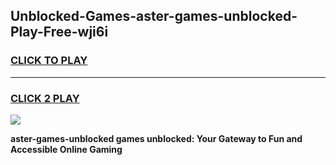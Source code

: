 
## Unblocked-Games-aster-games-unblocked-Play-Free-wji6i
<h3>
<a href="https://premium76.site?title=aster-games-unblocked&ref=23A">CLICK TO PLAY</a></h3>
<hr>

<h3>
<a href="https://premium76.site?title=aster-games-unblocked&ref=23A">CLICK 2 PLAY</a>
  
</h3>

<a href="https://premium76.site?title=aster-games-unblocked&ref=23A"><img src="https://clearcache.store/games.png"></a>


**aster-games-unblocked games unblocked: Your Gateway to Fun and Accessible Online Gaming**

